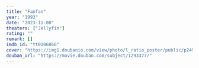 ```yaml
---
title: "Fanfan"
year: "1993"
date: "2023-11-08"
theaters: ["Jellyfin"]
rating: ""
remark: []
imdb_id: "tt0106866"
cover: "https://img1.doubanio.com/view/photo/l_ratio_poster/public/p2493678188.jpg"
douban_url: "https://movie.douban.com/subject/1293377/"
---
```


